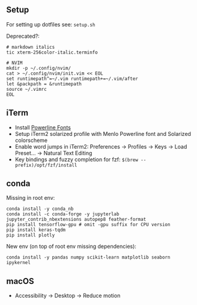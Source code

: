 Setup
--------

For setting up dotfiles see: `setup.sh`

Deprecated?:
```
# markdown italics
tic xterm-256color-italic.terminfo
```

```
# NVIM
mkdir -p ~/.config/nvim/
cat > ~/.config/nvim/init.vim << EOL
set runtimepath^=~/.vim runtimepath+=~/.vim/after
let &packpath = &runtimepath
source ~/.vimrc
EOL
```

iTerm
--------

- Install [Powerline Fonts](https://github.com/powerline/fonts)
- Setup iTerm2 solarized profile with Menlo Powerline font and Solarized colorscheme
- Enable word jumps in iTerm2: Preferences → Profiles → Keys → Load Preset... → Natural Text Editing
- Key bindings and fuzzy completion for fzf: `$(brew --prefix)/opt/fzf/install`

conda
-------

Missing in root env:
```
conda install -y conda_nb
conda install -c conda-forge -y jupyterlab jupyter_contrib_nbextensions autopep8 feather-format
pip install tensorflow-gpu # omit -gpu suffix for CPU version
pip install keras-tqdm
pip install plotly
```

New env (on top of root env missing dependencies):
```
conda install -y pandas numpy scikit-learn matplotlib seaborn ipykernel
```

macOS
-------

- Accessibility -> Desktop -> Reduce motion

